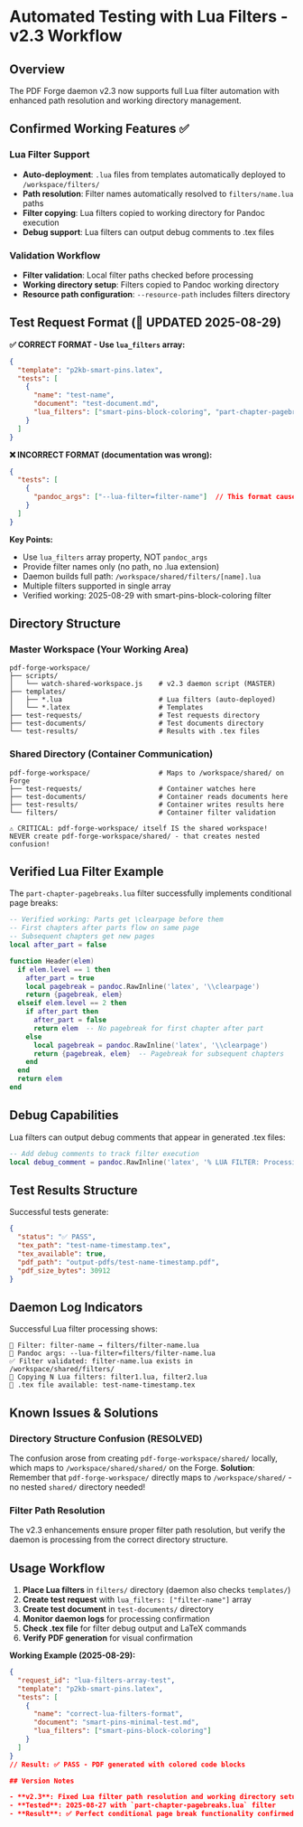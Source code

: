 # Automated Testing with Lua Filters - v2.3 Workflow

## Overview

The PDF Forge daemon v2.3 now supports full Lua filter automation with enhanced path resolution and working directory management.

## Confirmed Working Features ✅

### Lua Filter Support
- **Auto-deployment**: `.lua` files from templates automatically deployed to `/workspace/filters/`
- **Path resolution**: Filter names automatically resolved to `filters/name.lua` paths
- **Filter copying**: Lua filters copied to working directory for Pandoc execution
- **Debug support**: Lua filters can output debug comments to .tex files

### Validation Workflow
- **Filter validation**: Local filter paths checked before processing
- **Working directory setup**: Filters copied to Pandoc working directory
- **Resource path configuration**: `--resource-path` includes filters directory

## Test Request Format (🔴 UPDATED 2025-08-29)

**✅ CORRECT FORMAT - Use `lua_filters` array:**
```json
{
  "template": "p2kb-smart-pins.latex", 
  "tests": [
    {
      "name": "test-name",
      "document": "test-document.md",
      "lua_filters": ["smart-pins-block-coloring", "part-chapter-pagebreaks"]
    }
  ]
}
```

**❌ INCORRECT FORMAT (documentation was wrong):**
```json
{
  "tests": [
    {
      "pandoc_args": ["--lua-filter=filter-name"]  // This format causes "file not found" errors
    }
  ]
}
```

**Key Points:**
- Use `lua_filters` array property, NOT `pandoc_args`
- Provide filter names only (no path, no .lua extension)
- Daemon builds full path: `/workspace/shared/filters/[name].lua`
- Multiple filters supported in single array
- Verified working: 2025-08-29 with smart-pins-block-coloring filter

## Directory Structure

### Master Workspace (Your Working Area)
```
pdf-forge-workspace/
├── scripts/
│   └── watch-shared-workspace.js    # v2.3 daemon script (MASTER)
├── templates/
│   ├── *.lua                        # Lua filters (auto-deployed)
│   └── *.latex                      # Templates
├── test-requests/                   # Test requests directory
├── test-documents/                  # Test documents directory  
└── test-results/                    # Results with .tex files
```

### Shared Directory (Container Communication)
```
pdf-forge-workspace/                 # Maps to /workspace/shared/ on Forge
├── test-requests/                   # Container watches here
├── test-documents/                  # Container reads documents here
├── test-results/                    # Container writes results here
└── filters/                         # Container filter validation

⚠️ CRITICAL: pdf-forge-workspace/ itself IS the shared workspace!
NEVER create pdf-forge-workspace/shared/ - that creates nested confusion!
```

## Verified Lua Filter Example

The `part-chapter-pagebreaks.lua` filter successfully implements conditional page breaks:

```lua
-- Verified working: Parts get \clearpage before them
-- First chapters after parts flow on same page
-- Subsequent chapters get new pages
local after_part = false

function Header(elem)
  if elem.level == 1 then
    after_part = true
    local pagebreak = pandoc.RawInline('latex', '\\clearpage')
    return {pagebreak, elem}
  elseif elem.level == 2 then
    if after_part then
      after_part = false
      return elem  -- No pagebreak for first chapter after part
    else
      local pagebreak = pandoc.RawInline('latex', '\\clearpage') 
      return {pagebreak, elem}  -- Pagebreak for subsequent chapters
    end
  end
  return elem
end
```

## Debug Capabilities

Lua filters can output debug comments that appear in generated .tex files:

```lua
-- Add debug comments to track filter execution
local debug_comment = pandoc.RawInline('latex', '% LUA FILTER: Processing header level ' .. elem.level .. ' - ' .. pandoc.utils.stringify(elem.content))
```

## Test Results Structure

Successful tests generate:
```json
{
  "status": "✅ PASS",
  "tex_path": "test-name-timestamp.tex",
  "tex_available": true,
  "pdf_path": "output-pdfs/test-name-timestamp.pdf",
  "pdf_size_bytes": 30912
}
```

## Daemon Log Indicators

Successful Lua filter processing shows:
```
🔧 Filter: filter-name → filters/filter-name.lua
📝 Pandoc args: --lua-filter=filters/filter-name.lua
✅ Filter validated: filter-name.lua exists in /workspace/shared/filters/
🔧 Copying N Lua filters: filter1.lua, filter2.lua
📄 .tex file available: test-name-timestamp.tex
```

## Known Issues & Solutions

### Directory Structure Confusion (RESOLVED)
The confusion arose from creating `pdf-forge-workspace/shared/` locally, which maps to `/workspace/shared/shared/` on the Forge.
**Solution**: Remember that `pdf-forge-workspace/` directly maps to `/workspace/shared/` - no nested `shared/` directory needed!

### Filter Path Resolution  
The v2.3 enhancements ensure proper filter path resolution, but verify the daemon is processing from the correct directory structure.

## Usage Workflow

1. **Place Lua filters** in `filters/` directory (daemon also checks `templates/`)
2. **Create test request** with `lua_filters: ["filter-name"]` array  
3. **Create test document** in `test-documents/` directory
4. **Monitor daemon logs** for processing confirmation
5. **Check .tex file** for filter debug output and LaTeX commands
6. **Verify PDF generation** for visual confirmation

**Working Example (2025-08-29):**
```json
{
  "request_id": "lua-filters-array-test",
  "template": "p2kb-smart-pins.latex",
  "tests": [
    {
      "name": "correct-lua-filters-format",
      "document": "smart-pins-minimal-test.md",
      "lua_filters": ["smart-pins-block-coloring"]
    }
  ]
}
// Result: ✅ PASS - PDF generated with colored code blocks

## Version Notes

- **v2.3**: Fixed Lua filter path resolution and working directory setup
- **Tested**: 2025-08-27 with `part-chapter-pagebreaks.lua` filter
- **Result**: ✅ Perfect conditional page break functionality confirmed